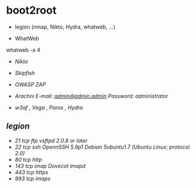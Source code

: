 # boot2root

- legion (nmap, Nikto, Hydra, whatweb, ...)

- WhatWeb

whatweb -a 4 <address>

- Nikto

- Skipfish

- OWASP ZAP

- Arachni
E-mail: admin@admin.admin
Password: administrator

- w3af , Vega , Paros , Hydra

## legion

- 21	tcp	ftp			vsftpd 2.0.8 or later
- 22	tcp	ssh			OpennSSH 5.9p1 Debian 5ubuntu1.7 (Ubuntu Linux; protocol 2.0)
- 80	tcp	http
- 143	tcp	imap		Dovecot imapd
- 443	tcp	https
- 993	tcp	imaps
